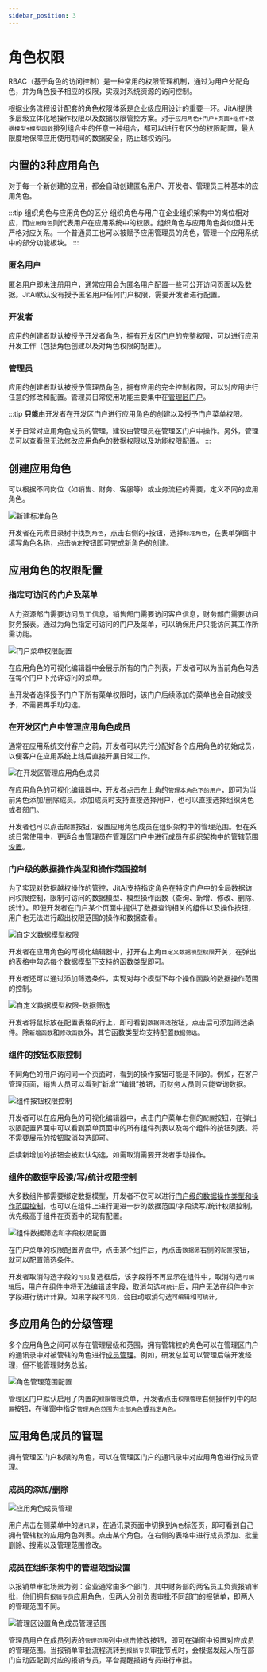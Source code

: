 ```yaml
---
sidebar_position: 3
---
```


# 角色权限

RBAC（基于角色的访问控制）是一种常用的权限管理机制，通过为用户分配角色，并为角色授予相应的权限，实现对系统资源的访问控制。

根据业务流程设计配套的角色权限体系是企业级应用设计的重要一环。JitAi提供多层级立体化地操作权限以及数据权限管控方案。对于`应用角色+门户+页面+组件+数据模型+模型函数`排列组合中的任意一种组合，都可以进行有区分的权限配置，最大限度地保障应用使用期间的数据安全，防止越权访问。


## 内置的3种应用角色

对于每一个新创建的应用，都会自动创建匿名用户、开发者、管理员三种基本的应用角色。

:::tip 组织角色与应用角色的区分
组织角色与用户在企业组织架构中的岗位相对应，而`应用角色`则代表用户在应用系统中的权限。组织角色与应用角色类似但并无严格对应关系。一个普通员工也可以被赋予应用管理员的角色，管理一个应用系统中的部分功能板块。
:::

### 匿名用户

匿名用户即未注册用户，通常应用会为匿名用户配置一些可公开访问页面以及数据。JitAi默认没有授予匿名用户任何门户权限，需要开发者进行配置。

### 开发者

应用的创建者默认被授予开发者角色，拥有[开发区门户](../应用开发基础/门户导航设计.md#开发区门户)的完整权限，可以进行应用开发工作（包括角色创建以及对角色权限的配置）。

### 管理员

应用的创建者默认被授予管理员角色，拥有应用的完全控制权限，可以对应用进行任意的修改和配置。管理员日常使用功能主要集中在[管理区门户](../应用开发基础/门户导航设计.md#管理区门户)。

:::tip
**只能**由开发者在开发区门户进行应用角色的创建以及授予门户菜单权限。

关于日常对应用角色成员的管理，建议由管理员在管理区门户中操作。另外，管理员可以查看但无法修改应用角色的数据权限以及功能权限配置。
:::

## 创建应用角色
可以根据不同岗位（如销售、财务、客服等）或业务流程的需要，定义不同的应用角色。

![新建标准角色](./img/role/新建标准角色.png)

开发者在元素目录树中找到`角色`，点击右侧的`+`按钮，选择`标准角色`，在表单弹窗中填写角色名称，点击`确定`按钮即可完成新角色的创建。

## 应用角色的权限配置

### 指定可访问的门户及菜单
人力资源部门需要访问员工信息，销售部门需要访问客户信息，财务部门需要访问财务报表。通过为角色指定可访问的门户及菜单，可以确保用户只能访问其工作所需功能。

![门户菜单权限配置](./img/role/门户菜单权限配置.gif)

在应用角色的可视化编辑器中会展示所有的门户列表，开发者可以为当前角色勾选在每个门户下允许访问的菜单。

当开发者选择授予门户下所有菜单权限时，该门户后续添加的菜单也会自动被授予，不需要再手动勾选。

### 在开发区门户中管理应用角色成员
通常在应用系统交付客户之前，开发者可以先行分配好各个应用角色的初始成员，以便客户在应用系统上线后直接开展日常工作。

![在开发区管理应用角色成员](./img/role/在开发区管理应用角色成员.gif)

在应用角色的可视化编辑器中，开发者点击左上角的`管理本角色下的用户`，即可为当前角色添加/删除成员。添加成员时支持直接选择用户，也可以直接选择组织角色或者部门。

开发者也可以点击`配置`按钮，设置应用角色成员在组织架构中的管理范围。但在系统日常使用中，更适合由管理员在管理区门户中进行[成员在组织架构中的管辖范围设置](#成员在组织架构中的管理范围设置)。

### 门户级的数据操作类型和操作范围控制
为了实现对数据越权操作的管控，JitAi支持指定角色在特定门户中的全局数据访问权限控制，限制可访问的数据模型、模型操作函数（查询、新增、修改、删除、统计）。即便开发者在门户某个页面中提供了数据查询相关的组件以及操作按钮，用户也无法进行超出权限范围的操作和数据查看。

![自定义数据模型权限](./img/role/自定义数据模型权限.gif)

开发者在应用角色的可视化编辑器中，打开右上角`自定义数据模型权限`开关，在弹出的表格中勾选每个数据模型下支持的函数类型即可。

开发者还可以通过添加筛选条件，实现对每个模型下每个操作函数的数据操作范围的控制。

![自定义数据模型权限-数据筛选](./img/role/自定义数据模型权限-数据筛选.gif)

开发者将鼠标放在配置表格的行上，即可看到`数据筛选`按钮，点击后可添加筛选条件。除`新增函数`和`修改函数`外，其它函数类型均支持配置`数据筛选`。

### 组件的按钮权限控制
不同角色的用户访问同一个页面时，看到的操作按钮可能是不同的。例如，在客户管理页面，销售人员可以看到“新增”“编辑”按钮，而财务人员则只能查询数据。

![组件按钮权限控制](./img/role/组件按钮权限控制.gif)

开发者可以在应用角色的可视化编辑器中，点击门户菜单右侧的`配置`按钮，在弹出权限配置界面中可以看到菜单页面中的所有组件列表以及每个组件的按钮列表。将不需要展示的按钮取消勾选即可。

后续新增加的按钮会被默认勾选，如需取消需要开发者手动操作。

### 组件的数据字段读/写/统计权限控制
大多数组件都需要绑定数据模型，开发者不仅可以进行[门户级的数据操作类型和操作范围控制](#门户级的数据操作类型和操作范围控制)，也可以在组件上进行更进一步的数据范围/字段读写/统计权限控制，优先级高于组件在页面中的现有配置。

![组件数据筛选和字段权限配置](./img/role/组件数据筛选和字段权限配置.gif)

在门户菜单的权限配置界面中，点击某个组件后，再点击`数据源`右侧的`配置`按钮，就可以配置筛选条件。

开发者取消勾选字段的`可见`复选框后，该字段将不再显示在组件中，取消勾选`可编辑`后，用户在组件中将无法编辑该字段，取消勾选`可统计`后，用户无法在组件中对字段进行统计计算。如果字段`不可见`，会自动取消勾选`可编辑`和`可统计`。

## 多应用角色的分级管理
多个应用角色之间可以存在管理层级和范围，拥有管辖权的角色可以在管理区门户的通讯录中对被管辖的角色进行[成员管理](#应用角色成员的管理)。例如，研发总监可以管理后端开发经理，但不能管理财务总监。

![角色管理范围配置](./img/role/角色管理范围配置.gif)

管理区门户默认启用了内置的`权限管理`菜单，开发者点击`权限管理`右侧操作列中的`配置`按钮，在弹窗中指定`管理角色范围`为`全部角色`或`指定角色`。

## 应用角色成员的管理
拥有管理区门户权限的角色，可以在管理区门户的通讯录中对应用角色进行成员管理。

### 成员的添加/删除

![应用角色成员管理](./img/role/应用角色成员管理.png)

用户点击左侧菜单中的`通讯录`，在通讯录页面中切换到`角色`标签页，即可看到自己拥有管辖权的应用角色列表。点击某个角色，在右侧的表格中进行成员添加、批量删除、搜索以及管理范围修改。

### 成员在组织架构中的管理范围设置
以报销单审批场景为例：企业通常由多个部门，其中财务部的两名员工负责报销审批，他们拥有`报销专员`应用角色，但两人分别负责审批不同部门的报销单，即两人的管理范围不同。

![管理区设置角色成员管理范围](./img/role/管理区设置角色成员管理范围.png)

管理员用户在成员列表的`管理范围`列中点击修改按钮，即可在弹窗中设置对应成员的管理范围。当报销单审批流程流转到`报销专员`审批节点时，会根据发起人所在部门自动匹配到对应的报销专员，平台提醒报销专员进行审批。





